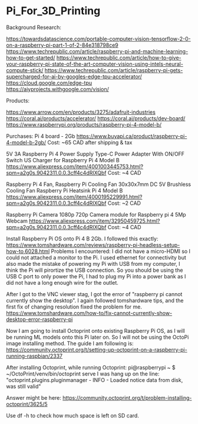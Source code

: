# Pi_For_3D_Printing

Background Research:

https://towardsdatascience.com/portable-computer-vision-tensorflow-2-0-on-a-raspberry-pi-part-1-of-2-84e318798ce9
https://www.techrepublic.com/article/raspberry-pi-and-machine-learning-how-to-get-started/
https://www.techrepublic.com/article/how-to-give-your-raspberry-pi-state-of-the-art-computer-vision-using-intels-neural-compute-stick/
https://www.techrepublic.com/article/raspberry-pi-gets-supercharged-for-ai-by-googles-edge-tpu-accelerator/
https://cloud.google.com/edge-tpu
https://aiyprojects.withgoogle.com/vision/

Products:

https://www.arrow.com/en/products/3275/adafruit-industries
https://coral.ai/products/accelerator/
https://coral.ai/products/dev-board/
https://www.raspberrypi.org/products/raspberry-pi-4-model-b/

Purchases:
Pi 4 board - 2Gb
https://www.buyapi.ca/product/raspberry-pi-4-model-b-2gb/
Cost: ~65 CAD after shipping & tax

5V 3A Raspberry Pi 4 Power Supply Type-C Power Adapter With ON/OFF Switch US Charger for Raspberry Pi 4 Model B
https://www.aliexpress.com/item/4001003445753.html?spm=a2g0s.9042311.0.0.3cff4c4dRlXQbf
Cost: ~4 CAD

Raspberry Pi 4 Fan, Raspberry Pi Cooling Fan 30x30x7mm DC 5V Brushless Cooling Fan Raspberry Pi Heatsink Pi 4 Model B
https://www.aliexpress.com/item/4000195229991.html?spm=a2g0s.9042311.0.0.3cff4c4dRlXQbf
Cost: ~2 CAD

Raspberry Pi Camera 1080p 720p Camera module for Raspberry pi 4 5Mp Webcam
https://www.aliexpress.com/item/32950459725.html?spm=a2g0s.9042311.0.0.3cff4c4dRlXQbf
Cost: ~4 CAD


Install Raspberry Pi OS onto Pi 4 B 2Gb.
I followed this exactly:
https://www.tomshardware.com/reviews/raspberry-pi-headless-setup-how-to,6028.html
Problems I encountered:
I did not have a micro-HDMI so I could not attached a monitor to the Pi.
I used ethernet for connectivity but also made the mistake of powering my Pi with USB from my computer, I think the Pi will pirortize the USB connection. So you should be using the USB C port to only power the Pi, I had to plug my Pi into a power bank as I did not have a long enough wire for the outlet.

After I got to the VNC viewer stag, I got the error of "raspberry pi cannot currently show the desktop".
I again followed tomshardware tips, and the first fix of changing resolution fixed the problem for me.
https://www.tomshardware.com/how-to/fix-cannot-currently-show-desktop-error-raspberry-pi

Now I am going to install Octoprint onto existing Raspberry Pi OS, as I will be running ML models onto this Pi later on. So I will not be using the OctoPi image installing method.
The guide I am following is:
https://community.octoprint.org/t/setting-up-octoprint-on-a-raspberry-pi-running-raspbian/2337

After installing Octoprint, while running Octoprint: pi@raspberrypi ~ $ ~/OctoPrint/venv/bin/octoprint serve
I was hang up on the line: "octoprint.plugins.pluginmanager - INFO - Loaded notice data from disk, was still valid"

Answer might be here:
https://community.octoprint.org/t/problem-installing-octoprint/3625/5





Use df -h to check how much space is left on SD card.

